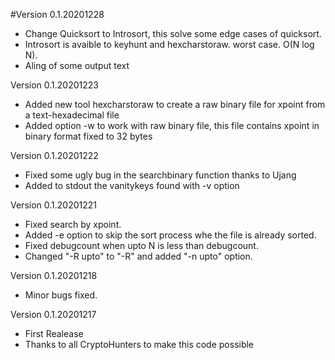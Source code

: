#Version 0.1.20201228
- Change Quicksort to Introsort, this solve some edge cases of quicksort.
- Introsort is avaible to keyhunt and hexcharstoraw. worst case. O(N log N).
- Aling of some output text

Version 0.1.20201223
- Added new tool hexcharstoraw to create a raw binary file for xpoint from a text-hexadecimal file
- Added option -w to work with raw binary file, this file contains xpoint in binary format fixed to 32 bytes

Version 0.1.20201222
- Fixed some ugly bug in the searchbinary function thanks to Ujang
- Added to stdout the vanitykeys found with -v option

Version 0.1.20201221
- Fixed search by xpoint.
- Added -e option to skip the sort process whe the file is already sorted.
- Fixed debugcount when upto N is less than debugcount.
- Changed "-R upto" to "-R" and added "-n upto" option.

Version 0.1.20201218
- Minor bugs fixed.

Version 0.1.20201217
- First Realease
- Thanks to all CryptoHunters to make this code possible
